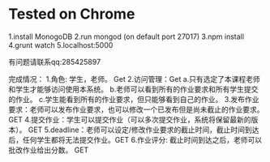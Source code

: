 # Tested on Chrome 

1.install MonogoDB
2.run mongod (on default port 27017)
3.npm install
4.grunt watch
5.localhost:5000

有问题请联系qq:285425897


完成情况：
1.角色: 学生，老师。 Get
2.访问管理：Get
	a.只有选定了本课程老师和学生才能够访问使用本系统。
	b.老师可以看到所有的作业要求和所有学生提交的作业。
	c.学生能看到所有的作业要求，但只能够看到自己的作业。
3.发布作业要求：老师可以发布作业要求，也可以修改一个已发布但是尚未截止的作业要求。GET
4.提交作业：学生可以提交作业（可以多次提交作业，系统将保留最新的版本）。 GET
5.deadline：老师可以设定/修改作业要求的截止时间，截止时间到达后，任何学生都将无法提交作业。GET
6.作业评分: 截止时间到达之后，老师可以批改作业给出分数。 GET
